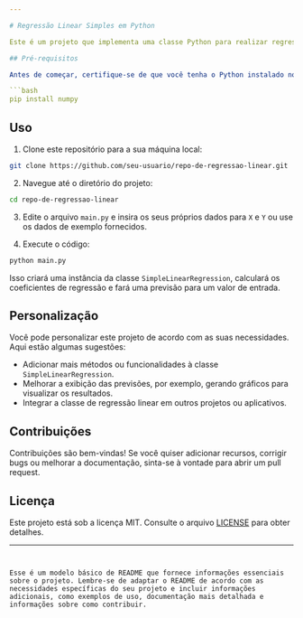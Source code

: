 ```yaml
---

# Regressão Linear Simples em Python

Este é um projeto que implementa uma classe Python para realizar regressão linear simples. A regressão linear é um método estatístico que modela a relação entre uma variável independente e uma variável dependente por meio de uma reta.

## Pré-requisitos

Antes de começar, certifique-se de que você tenha o Python instalado no seu sistema. Você também precisará da biblioteca NumPy, que é usada para cálculos matemáticos. Você pode instalá-la usando o pip:

```bash
pip install numpy
```

## Uso

1. Clone este repositório para a sua máquina local:

```bash
git clone https://github.com/seu-usuario/repo-de-regressao-linear.git
```

2. Navegue até o diretório do projeto:

```bash
cd repo-de-regressao-linear
```

3. Edite o arquivo `main.py` e insira os seus próprios dados para `X` e `Y` ou use os dados de exemplo fornecidos.

4. Execute o código:

```bash
python main.py
```

Isso criará uma instância da classe `SimpleLinearRegression`, calculará os coeficientes de regressão e fará uma previsão para um valor de entrada.

## Personalização

Você pode personalizar este projeto de acordo com as suas necessidades. Aqui estão algumas sugestões:

- Adicionar mais métodos ou funcionalidades à classe `SimpleLinearRegression`.
- Melhorar a exibição das previsões, por exemplo, gerando gráficos para visualizar os resultados.
- Integrar a classe de regressão linear em outros projetos ou aplicativos.

## Contribuições

Contribuições são bem-vindas! Se você quiser adicionar recursos, corrigir bugs ou melhorar a documentação, sinta-se à vontade para abrir um pull request.

## Licença

Este projeto está sob a licença MIT. Consulte o arquivo [LICENSE](LICENSE) para obter detalhes.

---
```


Esse é um modelo básico de README que fornece informações essenciais sobre o projeto. Lembre-se de adaptar o README de acordo com as necessidades específicas do seu projeto e incluir informações adicionais, como exemplos de uso, documentação mais detalhada e informações sobre como contribuir.

